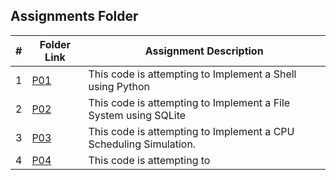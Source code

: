 ##  Assignments Folder

|   #   | Folder Link           | Assignment Description                                                                       |
| :---: | --------------------- | ---------------------------------------------------------------------------------------------|
|   1   |[P01](/Assignments/P01)|This code is attempting to Implement a Shell using Python                                     |
|   2   |[P02](/Assignments/P02)|This code is attempting to Implement a File System using SQLite                               |
|   3   |[P03](/Assignments/P03)|This code is attempting to Implement a CPU Scheduling Simulation.                             |
|   4   |[P04](/Assignments/P04)|This code is attempting to                                                                    |

